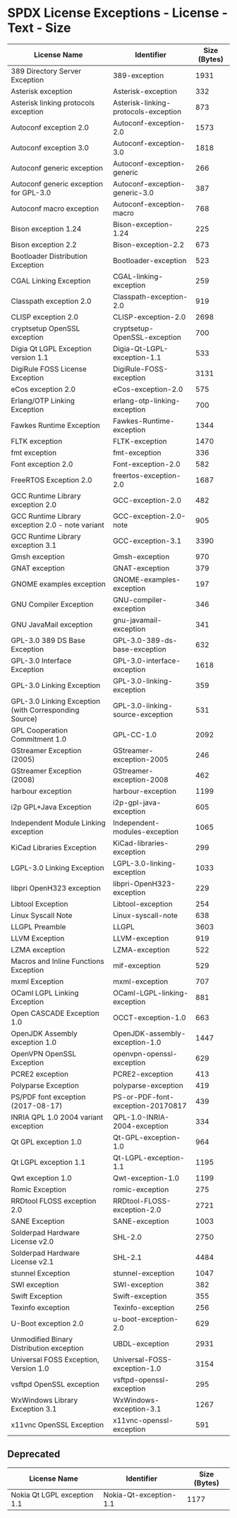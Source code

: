 # SPDX License Exceptions - License - Text - Size

| License Name | Identifier | Size (Bytes) |
| ------------ | ---------- | ------------ |
| 389 Directory Server Exception | 389-exception | 1931 |
| Asterisk exception | Asterisk-exception | 332 |
| Asterisk linking protocols exception | Asterisk-linking-protocols-exception | 873 |
| Autoconf exception 2.0 | Autoconf-exception-2.0 | 1573 |
| Autoconf exception 3.0 | Autoconf-exception-3.0 | 1818 |
| Autoconf generic exception | Autoconf-exception-generic | 266 |
| Autoconf generic exception for GPL-3.0 | Autoconf-exception-generic-3.0 | 387 |
| Autoconf macro exception | Autoconf-exception-macro | 768 |
| Bison exception 1.24 | Bison-exception-1.24 | 225 |
| Bison exception 2.2 | Bison-exception-2.2 | 673 |
| Bootloader Distribution Exception | Bootloader-exception | 523 |
| CGAL Linking Exception | CGAL-linking-exception | 259 |
| Classpath exception 2.0 | Classpath-exception-2.0 | 919 |
| CLISP exception 2.0 | CLISP-exception-2.0 | 2698 |
| cryptsetup OpenSSL exception | cryptsetup-OpenSSL-exception | 700 |
| Digia Qt LGPL Exception version 1.1 | Digia-Qt-LGPL-exception-1.1 | 533 |
| DigiRule FOSS License Exception | DigiRule-FOSS-exception | 3131 |
| eCos exception 2.0 | eCos-exception-2.0 | 575 |
| Erlang/OTP Linking Exception | erlang-otp-linking-exception | 700 |
| Fawkes Runtime Exception | Fawkes-Runtime-exception | 1344 |
| FLTK exception | FLTK-exception | 1470 |
| fmt exception | fmt-exception | 336 |
| Font exception 2.0 | Font-exception-2.0 | 582 |
| FreeRTOS Exception 2.0 | freertos-exception-2.0 | 1687 |
| GCC Runtime Library exception 2.0 | GCC-exception-2.0 | 482 |
| GCC Runtime Library exception 2.0 - note variant | GCC-exception-2.0-note | 905 |
| GCC Runtime Library exception 3.1 | GCC-exception-3.1 | 3390 |
| Gmsh exception | Gmsh-exception | 970 |
| GNAT exception | GNAT-exception | 379 |
| GNOME examples exception | GNOME-examples-exception | 197 |
| GNU Compiler Exception | GNU-compiler-exception | 346 |
| GNU JavaMail exception | gnu-javamail-exception | 341 |
| GPL-3.0 389 DS Base Exception | GPL-3.0-389-ds-base-exception | 632 |
| GPL-3.0 Interface Exception | GPL-3.0-interface-exception | 1618 |
| GPL-3.0 Linking Exception | GPL-3.0-linking-exception | 359  |
| GPL-3.0 Linking Exception (with Corresponding Source) | GPL-3.0-linking-source-exception | 531 |
| GPL Cooperation Commitment 1.0 | GPL-CC-1.0 | 2092 |
| GStreamer Exception (2005) | GStreamer-exception-2005 | 246 |
| GStreamer Exception (2008) | GStreamer-exception-2008 | 462 |
| harbour exception | harbour-exception | 1199 |
| i2p GPL+Java Exception | i2p-gpl-java-exception | 605 |
| Independent Module Linking exception | Independent-modules-exception | 1065 |
| KiCad Libraries Exception | KiCad-libraries-exception | 299 |
| LGPL-3.0 Linking Exception | LGPL-3.0-linking-exception | 1033 |
| libpri OpenH323 exception | libpri-OpenH323-exception | 229 |
| Libtool Exception | Libtool-exception | 254 |
| Linux Syscall Note | Linux-syscall-note | 638 |
| LLGPL Preamble | LLGPL | 3603 |
| LLVM Exception | LLVM-exception | 919 |
| LZMA exception | LZMA-exception | 522 |
| Macros and Inline Functions Exception | mif-exception | 529 |
| mxml Exception | mxml-exception | 707 |
| OCaml LGPL Linking Exception | OCaml-LGPL-linking-exception | 881 |
| Open CASCADE Exception 1.0 | OCCT-exception-1.0 | 663 |
| OpenJDK Assembly exception 1.0 | OpenJDK-assembly-exception-1.0 | 1447 |
| OpenVPN OpenSSL Exception | openvpn-openssl-exception | 629 |
| PCRE2 exception | PCRE2-exception | 413 |
| Polyparse Exception | polyparse-exception | 419 |
| PS/PDF font exception (2017-08-17) | PS-or-PDF-font-exception-20170817 | 439 |
| INRIA QPL 1.0 2004 variant exception | QPL-1.0-INRIA-2004-exception | 334 |
| Qt GPL exception 1.0 | Qt-GPL-exception-1.0 | 964 |
| Qt LGPL exception 1.1 | Qt-LGPL-exception-1.1 | 1195 |
| Qwt exception 1.0 | Qwt-exception-1.0 | 1199 |
| Romic Exception | romic-exception | 275 |
| RRDtool FLOSS exception 2.0 | RRDtool-FLOSS-exception-2.0 | 2721 |
| SANE Exception | SANE-exception | 1003 |
| Solderpad Hardware License v2.0 | SHL-2.0 | 2750 |
| Solderpad Hardware License v2.1 | SHL-2.1 | 4484 |
| stunnel Exception | stunnel-exception | 1047 |
| SWI exception | SWI-exception | 382 |
| Swift Exception | Swift-exception | 355 |
| Texinfo exception | Texinfo-exception | 256 |
| U-Boot exception 2.0 | u-boot-exception-2.0 | 629 |
| Unmodified Binary Distribution exception | UBDL-exception | 2931 |
| Universal FOSS Exception, Version 1.0 | Universal-FOSS-exception-1.0 | 3154 |
| vsftpd OpenSSL exception | vsftpd-openssl-exception | 295 |
| WxWindows Library Exception 3.1 | WxWindows-exception-3.1 | 1267 |
| x11vnc OpenSSL Exception | x11vnc-openssl-exception | 591 |

## Deprecated

| License Name | Identifier | Size (Bytes) |
| ------------ | ---------- | ------------ |
| Nokia Qt LGPL exception 1.1 | Nokia-Qt-exception-1.1 | 1177 |

